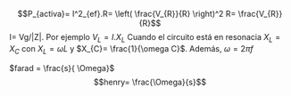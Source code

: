 
$$P_{activa}= I^2_{ef}.R= \left( \frac{V_{R}}{R} \right)^2 R= \frac{V_{R}}{R}$$
I= Vg/|Z|. Por ejemplo $V_L=I.X_{L}$
Cuando el circuito está en resonacia $X_{L}=X_{C}$ con $X_{L}= \omega L$ y $X_{C}= \frac{1}{\omega C}$. Además, $\omega = 2\pi f$

$farad = \frac{s}{ \Omega}$ 
$$henry= \frac{\Omega}{s}$$